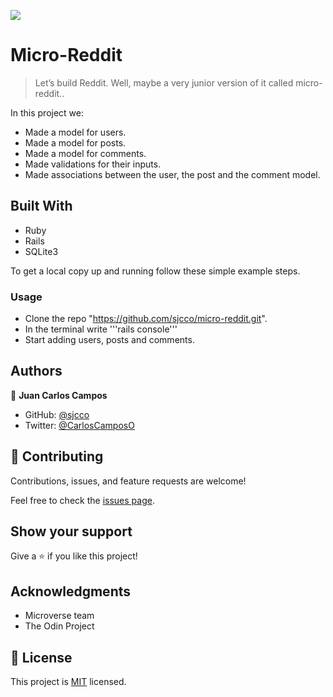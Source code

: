 ![](https://img.shields.io/badge/Microverse-blueviolet)

# Micro-Reddit

> Let’s build Reddit. Well, maybe a very junior version of it called micro-reddit..

In this project we:

- Made a model for users.
- Made a model for posts.
- Made a model for comments.
- Made validations for their inputs.
- Made associations between the user, the post and the comment model.

## Built With

- Ruby
- Rails
- SQLite3

To get a local copy up and running follow these simple example steps.

### Usage

- Clone the repo "https://github.com/sjcco/micro-reddit.git".
- In the terminal write '''rails console'''
- Start adding users, posts and comments.


## Authors

👤 **Juan Carlos Campos**

- GitHub: [@sjcco](https://github.com/githubhandle)
- Twitter: [@CarlosCamposO](https://twitter.com/CarlosCamposO)

## 🤝 Contributing

Contributions, issues, and feature requests are welcome!

Feel free to check the [issues page](https://github.com/sjcco/micro-reddit/issues).

## Show your support

Give a ⭐️ if you like this project!

## Acknowledgments

- Microverse team
- The Odin Project

## 📝 License

This project is [MIT](lic.url) licensed.
